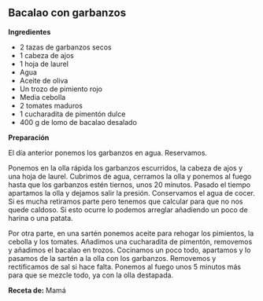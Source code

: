 ## Bacalao con garbanzos

**Ingredientes**

- 2 tazas de garbanzos secos
- 1 cabeza de ajos
- 1 hoja de laurel
- Agua
- Aceite de oliva
- Un trozo de pimiento rojo
- Media cebolla
- 2 tomates maduros
- 1 cucharadita de pimentón dulce
- 400 g de lomo de bacalao desalado

**Preparación**

El día anterior ponemos los garbanzos en agua. Reservamos.

Ponemos en la olla rápida los garbanzos escurridos, la cabeza de ajos y una hoja de laurel. Cubrimos de agua, cerramos la olla y ponemos al fuego hasta que los garbanzos estén tiernos, unos 20 minutos. Pasado el tiempo apartamos la olla y dejamos salir la presión. Conservamos el agua de cocer. Si es mucha retiramos parte pero tenemos que calcular para que no nos quede caldoso. Si esto ocurre lo podemos arreglar añadiendo un poco de harina o una patata.

Por otra parte, en una sartén ponemos aceite para rehogar los pimientos, la cebolla y los tomates. Añadimos una cucharadita de pimentón, removemos y añadimos el bacalao en trozos. Cocinamos un poco todo, apartamos y lo pasamos de la sartén a la olla con los garbanzos. Removemos y rectificamos de sal si hace falta. Ponemos al fuego unos 5 minutos más para que se mezcle todo, ya con la olla destapada.

**Receta de:** Mamá